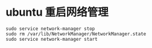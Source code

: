 # ubuntu 重启网络管理

```shell
sudo service network-manager stop
sudo rm /var/lib/NetworkManager/NetworkManager.state
sudo service network-manager start
```

